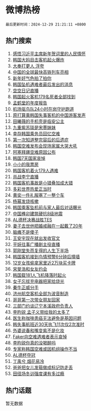 # 微博热榜

`最后更新时间：2024-12-29 21:21:11 +0800`

## 热门搜索

1. [感悟习近平主席新年贺词里的人民情怀](https://m.weibo.cn/search?containerid=100103type%3D1%26t%3D10%26q%3D%23%E6%84%9F%E6%82%9F%E4%B9%A0%E8%BF%91%E5%B9%B3%E4%B8%BB%E5%B8%AD%E6%96%B0%E5%B9%B4%E8%B4%BA%E8%AF%8D%E9%87%8C%E7%9A%84%E4%BA%BA%E6%B0%91%E6%83%85%E6%80%80%23&stream_entry_id=51&isnewpage=1&extparam=seat%3D1%26pos%3D0%26cate%3D10103%26c_type%3D51%26filter_type%3Drealtimehot%26stream_entry_id%3D51%26q%3D%2523%25E6%2584%259F%25E6%2582%259F%25E4%25B9%25A0%25E8%25BF%2591%25E5%25B9%25B3%25E4%25B8%25BB%25E5%25B8%25AD%25E6%2596%25B0%25E5%25B9%25B4%25E8%25B4%25BA%25E8%25AF%258D%25E9%2587%258C%25E7%259A%2584%25E4%25BA%25BA%25E6%25B0%2591%25E6%2583%2585%25E6%2580%2580%2523%26dgr%3D0%26display_time%3D1735478470%26pre_seqid%3D173547847017302146805127)
1. [韩国大妈目击客机起火爆炸](https://m.weibo.cn/search?containerid=100103type%3D1%26t%3D10%26q%3D%23%E9%9F%A9%E5%9B%BD%E5%A4%A7%E5%A6%88%E7%9B%AE%E5%87%BB%E5%AE%A2%E6%9C%BA%E8%B5%B7%E7%81%AB%E7%88%86%E7%82%B8%23&stream_entry_id=31&isnewpage=1&extparam=seat%3D1%26cate%3D5001%26lcate%3D5001%26stream_entry_id%3D31%26q%3D%2523%25E9%259F%25A9%25E5%259B%25BD%25E5%25A4%25A7%25E5%25A6%2588%25E7%259B%25AE%25E5%2587%25BB%25E5%25AE%25A2%25E6%259C%25BA%25E8%25B5%25B7%25E7%2581%25AB%25E7%2588%2586%25E7%2582%25B8%2523%26pos%3D0%26band_rank%3D1%26realpos%3D1%26filter_type%3Drealtimehot%26flag%3D1%26c_type%3D31%26dgr%3D0%26display_time%3D1735478470%26pre_seqid%3D173547847017302146805127)
1. [大奉打更人 浮夸](https://m.weibo.cn/search?containerid=100103type%3D1%26t%3D10%26q%3D%E5%A4%A7%E5%A5%89%E6%89%93%E6%9B%B4%E4%BA%BA+%E6%B5%AE%E5%A4%B8&stream_entry_id=31&isnewpage=1&extparam=seat%3D1%26cate%3D5001%26lcate%3D5001%26stream_entry_id%3D31%26q%3D%25E5%25A4%25A7%25E5%25A5%2589%25E6%2589%2593%25E6%259B%25B4%25E4%25BA%25BA%2520%25E6%25B5%25AE%25E5%25A4%25B8%26pos%3D1%26band_rank%3D2%26realpos%3D2%26filter_type%3Drealtimehot%26flag%3D2%26c_type%3D31%26dgr%3D0%26display_time%3D1735478470%26pre_seqid%3D173547847017302146805127)
1. [中国的全球最快高铁列车亮相](https://m.weibo.cn/search?containerid=100103type%3D1%26t%3D10%26q%3D%23%E4%B8%AD%E5%9B%BD%E7%9A%84%E5%85%A8%E7%90%83%E6%9C%80%E5%BF%AB%E9%AB%98%E9%93%81%E5%88%97%E8%BD%A6%E4%BA%AE%E7%9B%B8%23&stream_entry_id=31&isnewpage=1&extparam=seat%3D1%26cate%3D5001%26lcate%3D5001%26stream_entry_id%3D31%26q%3D%2523%25E4%25B8%25AD%25E5%259B%25BD%25E7%259A%2584%25E5%2585%25A8%25E7%2590%2583%25E6%259C%2580%25E5%25BF%25AB%25E9%25AB%2598%25E9%2593%2581%25E5%2588%2597%25E8%25BD%25A6%25E4%25BA%25AE%25E7%259B%25B8%2523%26pos%3D2%26band_rank%3D3%26realpos%3D3%26filter_type%3Drealtimehot%26flag%3D0%26c_type%3D31%26dgr%3D0%26display_time%3D1735478470%26pre_seqid%3D173547847017302146805127)
1. [新年好气色拍了拍你](https://m.weibo.cn/search?containerid=100103type%3D1%26t%3D10%26q%3D%23%E6%96%B0%E5%B9%B4%E5%A5%BD%E6%B0%94%E8%89%B2%E6%8B%8D%E4%BA%86%E6%8B%8D%E4%BD%A0%23&stream_entry_id=31&isnewpage=1&extparam=seat%3D1%26cate%3D5001%26lcate%3D5001%26stream_entry_id%3D31%26q%3D%2523%25E6%2596%25B0%25E5%25B9%25B4%25E5%25A5%25BD%25E6%25B0%2594%25E8%2589%25B2%25E6%258B%258D%25E4%25BA%2586%25E6%258B%258D%25E4%25BD%25A0%2523%26pos%3D3%26adid%3D270999%26band_rank%3D4%26is_ad_pos%3D1%26filter_type%3Drealtimehot%26topic_ad%3D1%26c_type%3D31%26dgr%3D0%26display_time%3D1735478470%26pre_seqid%3D173547847017302146805127)
1. [韩国坠机遇难者最后发出的消息](https://m.weibo.cn/search?containerid=100103type%3D1%26t%3D10%26q%3D%E9%9F%A9%E5%9B%BD%E5%9D%A0%E6%9C%BA%E9%81%87%E9%9A%BE%E8%80%85%E6%9C%80%E5%90%8E%E5%8F%91%E5%87%BA%E7%9A%84%E6%B6%88%E6%81%AF&stream_entry_id=31&isnewpage=1&extparam=seat%3D1%26cate%3D5001%26lcate%3D5001%26stream_entry_id%3D31%26q%3D%25E9%259F%25A9%25E5%259B%25BD%25E5%259D%25A0%25E6%259C%25BA%25E9%2581%2587%25E9%259A%25BE%25E8%2580%2585%25E6%259C%2580%25E5%2590%258E%25E5%258F%2591%25E5%2587%25BA%25E7%259A%2584%25E6%25B6%2588%25E6%2581%25AF%26pos%3D4%26band_rank%3D4%26realpos%3D4%26filter_type%3Drealtimehot%26flag%3D0%26c_type%3D31%26dgr%3D0%26display_time%3D1735478470%26pre_seqid%3D173547847017302146805127)
1. [空空日记直播](https://m.weibo.cn/search?containerid=100103type%3D1%26t%3D10%26q%3D%23%E7%A9%BA%E7%A9%BA%E6%97%A5%E8%AE%B0%E7%9B%B4%E6%92%AD%23&stream_entry_id=31&isnewpage=1&extparam=seat%3D1%26cate%3D5001%26lcate%3D5001%26stream_entry_id%3D31%26q%3D%2523%25E7%25A9%25BA%25E7%25A9%25BA%25E6%2597%25A5%25E8%25AE%25B0%25E7%259B%25B4%25E6%2592%25AD%2523%26pos%3D5%26band_rank%3D5%26realpos%3D5%26filter_type%3Drealtimehot%26flag%3D1%26c_type%3D31%26dgr%3D0%26display_time%3D1735478470%26pre_seqid%3D173547847017302146805127)
1. [韩国起火客机179名死者全部找到](https://m.weibo.cn/search?containerid=100103type%3D1%26t%3D10%26q%3D%23%E9%9F%A9%E5%9B%BD%E8%B5%B7%E7%81%AB%E5%AE%A2%E6%9C%BA179%E5%90%8D%E6%AD%BB%E8%80%85%E5%85%A8%E9%83%A8%E6%89%BE%E5%88%B0%23&stream_entry_id=31&isnewpage=1&extparam=seat%3D1%26cate%3D5001%26lcate%3D5001%26stream_entry_id%3D31%26q%3D%2523%25E9%259F%25A9%25E5%259B%25BD%25E8%25B5%25B7%25E7%2581%25AB%25E5%25AE%25A2%25E6%259C%25BA179%25E5%2590%258D%25E6%25AD%25BB%25E8%2580%2585%25E5%2585%25A8%25E9%2583%25A8%25E6%2589%25BE%25E5%2588%25B0%2523%26pos%3D6%26band_rank%3D6%26realpos%3D6%26filter_type%3Drealtimehot%26flag%3D1%26c_type%3D31%26dgr%3D0%26display_time%3D1735478470%26pre_seqid%3D173547847017302146805127)
1. [孟鹤堂的年度报告](https://m.weibo.cn/search?containerid=100103type%3D1%26t%3D10%26q%3D%23%E5%AD%9F%E9%B9%A4%E5%A0%82%E7%9A%84%E5%B9%B4%E5%BA%A6%E6%8A%A5%E5%91%8A%23&stream_entry_id=31&isnewpage=1&extparam=seat%3D1%26cate%3D5001%26lcate%3D5001%26stream_entry_id%3D31%26q%3D%2523%25E5%25AD%259F%25E9%25B9%25A4%25E5%25A0%2582%25E7%259A%2584%25E5%25B9%25B4%25E5%25BA%25A6%25E6%258A%25A5%25E5%2591%258A%2523%26dgr%3D0%26band_rank%3D7%26pos%3D7%26filter_type%3Drealtimehot%26is_ad_pos%3D1%26c_type%3D31%26adid%3D270908%26display_time%3D1735478470%26pre_seqid%3D173547847017302146805127)
1. [机场驱鸟队24小时在岗守护跑道](https://m.weibo.cn/search?containerid=100103type%3D1%26t%3D10%26q%3D%23%E6%9C%BA%E5%9C%BA%E9%A9%B1%E9%B8%9F%E9%98%9F24%E5%B0%8F%E6%97%B6%E5%9C%A8%E5%B2%97%E5%AE%88%E6%8A%A4%E8%B7%91%E9%81%93%23&stream_entry_id=31&isnewpage=1&extparam=seat%3D1%26cate%3D5001%26lcate%3D5001%26stream_entry_id%3D31%26q%3D%2523%25E6%259C%25BA%25E5%259C%25BA%25E9%25A9%25B1%25E9%25B8%259F%25E9%2598%259F24%25E5%25B0%258F%25E6%2597%25B6%25E5%259C%25A8%25E5%25B2%2597%25E5%25AE%2588%25E6%258A%25A4%25E8%25B7%2591%25E9%2581%2593%2523%26pos%3D8%26band_rank%3D7%26realpos%3D7%26filter_type%3Drealtimehot%26flag%3D1%26c_type%3D31%26dgr%3D0%26display_time%3D1735478470%26pre_seqid%3D173547847017302146805127)
1. [原打算乘韩国失事客机的中国游客发声](https://m.weibo.cn/search?containerid=100103type%3D1%26t%3D10%26q%3D%23%E5%8E%9F%E6%89%93%E7%AE%97%E4%B9%98%E9%9F%A9%E5%9B%BD%E5%A4%B1%E4%BA%8B%E5%AE%A2%E6%9C%BA%E7%9A%84%E4%B8%AD%E5%9B%BD%E6%B8%B8%E5%AE%A2%E5%8F%91%E5%A3%B0%23&stream_entry_id=31&isnewpage=1&extparam=seat%3D1%26cate%3D5001%26lcate%3D5001%26stream_entry_id%3D31%26q%3D%2523%25E5%258E%259F%25E6%2589%2593%25E7%25AE%2597%25E4%25B9%2598%25E9%259F%25A9%25E5%259B%25BD%25E5%25A4%25B1%25E4%25BA%258B%25E5%25AE%25A2%25E6%259C%25BA%25E7%259A%2584%25E4%25B8%25AD%25E5%259B%25BD%25E6%25B8%25B8%25E5%25AE%25A2%25E5%258F%2591%25E5%25A3%25B0%2523%26pos%3D9%26band_rank%3D8%26realpos%3D8%26filter_type%3Drealtimehot%26flag%3D2%26c_type%3D31%26dgr%3D0%26display_time%3D1735478470%26pre_seqid%3D173547847017302146805127)
1. [田曦薇的手机壳是临安公主](https://m.weibo.cn/search?containerid=100103type%3D1%26t%3D10%26q%3D%23%E7%94%B0%E6%9B%A6%E8%96%87%E7%9A%84%E6%89%8B%E6%9C%BA%E5%A3%B3%E6%98%AF%E4%B8%B4%E5%AE%89%E5%85%AC%E4%B8%BB%23&stream_entry_id=31&isnewpage=1&extparam=seat%3D1%26cate%3D5001%26lcate%3D5001%26stream_entry_id%3D31%26q%3D%2523%25E7%2594%25B0%25E6%259B%25A6%25E8%2596%2587%25E7%259A%2584%25E6%2589%258B%25E6%259C%25BA%25E5%25A3%25B3%25E6%2598%25AF%25E4%25B8%25B4%25E5%25AE%2589%25E5%2585%25AC%25E4%25B8%25BB%2523%26pos%3D10%26band_rank%3D9%26realpos%3D9%26filter_type%3Drealtimehot%26flag%3D1%26c_type%3D31%26dgr%3D0%26display_time%3D1735478470%26pre_seqid%3D173547847017302146805127)
1. [九重紫苏琰是宋墨妹妹](https://m.weibo.cn/search?containerid=100103type%3D1%26t%3D10%26q%3D%E4%B9%9D%E9%87%8D%E7%B4%AB%E8%8B%8F%E7%90%B0%E6%98%AF%E5%AE%8B%E5%A2%A8%E5%A6%B9%E5%A6%B9&stream_entry_id=31&isnewpage=1&extparam=seat%3D1%26cate%3D5001%26lcate%3D5001%26stream_entry_id%3D31%26q%3D%25E4%25B9%259D%25E9%2587%258D%25E7%25B4%25AB%25E8%258B%258F%25E7%2590%25B0%25E6%2598%25AF%25E5%25AE%258B%25E5%25A2%25A8%25E5%25A6%25B9%25E5%25A6%25B9%26pos%3D11%26band_rank%3D10%26realpos%3D10%26filter_type%3Drealtimehot%26flag%3D1%26c_type%3D31%26dgr%3D0%26display_time%3D1735478470%26pre_seqid%3D173547847017302146805127)
1. [幸存韩国乘务员回忆空难](https://m.weibo.cn/search?containerid=100103type%3D1%26t%3D10%26q%3D%23%E5%B9%B8%E5%AD%98%E9%9F%A9%E5%9B%BD%E4%B9%98%E5%8A%A1%E5%91%98%E5%9B%9E%E5%BF%86%E7%A9%BA%E9%9A%BE%23&stream_entry_id=31&isnewpage=1&extparam=seat%3D1%26cate%3D5001%26lcate%3D5001%26stream_entry_id%3D31%26q%3D%2523%25E5%25B9%25B8%25E5%25AD%2598%25E9%259F%25A9%25E5%259B%25BD%25E4%25B9%2598%25E5%258A%25A1%25E5%2591%2598%25E5%259B%259E%25E5%25BF%2586%25E7%25A9%25BA%25E9%259A%25BE%2523%26pos%3D12%26band_rank%3D11%26realpos%3D11%26filter_type%3Drealtimehot%26flag%3D2%26c_type%3D31%26dgr%3D0%26display_time%3D1735478470%26pre_seqid%3D173547847017302146805127)
1. [第一次知道整完容后的后遗症](https://m.weibo.cn/search?containerid=100103type%3D1%26t%3D10%26q%3D%E7%AC%AC%E4%B8%80%E6%AC%A1%E7%9F%A5%E9%81%93%E6%95%B4%E5%AE%8C%E5%AE%B9%E5%90%8E%E7%9A%84%E5%90%8E%E9%81%97%E7%97%87&stream_entry_id=31&isnewpage=1&extparam=seat%3D1%26cate%3D5001%26lcate%3D5001%26stream_entry_id%3D31%26q%3D%25E7%25AC%25AC%25E4%25B8%2580%25E6%25AC%25A1%25E7%259F%25A5%25E9%2581%2593%25E6%2595%25B4%25E5%25AE%258C%25E5%25AE%25B9%25E5%2590%258E%25E7%259A%2584%25E5%2590%258E%25E9%2581%2597%25E7%2597%2587%26pos%3D13%26band_rank%3D12%26realpos%3D12%26filter_type%3Drealtimehot%26flag%3D0%26c_type%3D31%26dgr%3D0%26display_time%3D1735478470%26pre_seqid%3D173547847017302146805127)
1. [韩国空难发布会现场家属大哭大吼](https://m.weibo.cn/search?containerid=100103type%3D1%26t%3D10%26q%3D%23%E9%9F%A9%E5%9B%BD%E7%A9%BA%E9%9A%BE%E5%8F%91%E5%B8%83%E4%BC%9A%E7%8E%B0%E5%9C%BA%E5%AE%B6%E5%B1%9E%E5%A4%A7%E5%93%AD%E5%A4%A7%E5%90%BC%23&stream_entry_id=31&isnewpage=1&extparam=seat%3D1%26cate%3D5001%26lcate%3D5001%26stream_entry_id%3D31%26q%3D%2523%25E9%259F%25A9%25E5%259B%25BD%25E7%25A9%25BA%25E9%259A%25BE%25E5%258F%2591%25E5%25B8%2583%25E4%25BC%259A%25E7%258E%25B0%25E5%259C%25BA%25E5%25AE%25B6%25E5%25B1%259E%25E5%25A4%25A7%25E5%2593%25AD%25E5%25A4%25A7%25E5%2590%25BC%2523%26pos%3D14%26band_rank%3D13%26realpos%3D13%26filter_type%3Drealtimehot%26flag%3D0%26c_type%3D31%26dgr%3D0%26display_time%3D1735478470%26pre_seqid%3D173547847017302146805127)
1. [阿塞拜疆空难原因公布](https://m.weibo.cn/search?containerid=100103type%3D1%26t%3D10%26q%3D%23%E9%98%BF%E5%A1%9E%E6%8B%9C%E7%96%86%E7%A9%BA%E9%9A%BE%E5%8E%9F%E5%9B%A0%E5%85%AC%E5%B8%83%23&stream_entry_id=31&isnewpage=1&extparam=seat%3D1%26cate%3D5001%26lcate%3D5001%26stream_entry_id%3D31%26q%3D%2523%25E9%2598%25BF%25E5%25A1%259E%25E6%258B%259C%25E7%2596%2586%25E7%25A9%25BA%25E9%259A%25BE%25E5%258E%259F%25E5%259B%25A0%25E5%2585%25AC%25E5%25B8%2583%2523%26pos%3D15%26band_rank%3D14%26realpos%3D14%26filter_type%3Drealtimehot%26flag%3D0%26c_type%3D31%26dgr%3D0%26display_time%3D1735478470%26pre_seqid%3D173547847017302146805127)
1. [韩国7天国家哀悼](https://m.weibo.cn/search?containerid=100103type%3D1%26t%3D10%26q%3D%23%E9%9F%A9%E5%9B%BD7%E5%A4%A9%E5%9B%BD%E5%AE%B6%E5%93%80%E6%82%BC%23&stream_entry_id=31&isnewpage=1&extparam=seat%3D1%26cate%3D5001%26lcate%3D5001%26stream_entry_id%3D31%26q%3D%2523%25E9%259F%25A9%25E5%259B%25BD7%25E5%25A4%25A9%25E5%259B%25BD%25E5%25AE%25B6%25E5%2593%2580%25E6%2582%25BC%2523%26pos%3D16%26band_rank%3D15%26realpos%3D15%26filter_type%3Drealtimehot%26flag%3D1%26c_type%3D31%26dgr%3D0%26display_time%3D1735478470%26pre_seqid%3D173547847017302146805127)
1. [小小的我票房](https://m.weibo.cn/search?containerid=100103type%3D1%26t%3D10%26q%3D%E5%B0%8F%E5%B0%8F%E7%9A%84%E6%88%91%E7%A5%A8%E6%88%BF&stream_entry_id=31&isnewpage=1&extparam=seat%3D1%26cate%3D5001%26lcate%3D5001%26stream_entry_id%3D31%26q%3D%25E5%25B0%258F%25E5%25B0%258F%25E7%259A%2584%25E6%2588%2591%25E7%25A5%25A8%25E6%2588%25BF%26pos%3D17%26band_rank%3D16%26realpos%3D16%26filter_type%3Drealtimehot%26flag%3D0%26c_type%3D31%26dgr%3D0%26display_time%3D1735478470%26pre_seqid%3D173547847017302146805127)
1. [韩国客机着火179人遇难](https://m.weibo.cn/search?containerid=100103type%3D1%26t%3D10%26q%3D%23%E9%9F%A9%E5%9B%BD%E5%AE%A2%E6%9C%BA%E7%9D%80%E7%81%AB179%E4%BA%BA%E9%81%87%E9%9A%BE%23&stream_entry_id=31&isnewpage=1&extparam=seat%3D1%26cate%3D5001%26lcate%3D5001%26stream_entry_id%3D31%26q%3D%2523%25E9%259F%25A9%25E5%259B%25BD%25E5%25AE%25A2%25E6%259C%25BA%25E7%259D%2580%25E7%2581%25AB179%25E4%25BA%25BA%25E9%2581%2587%25E9%259A%25BE%2523%26pos%3D18%26band_rank%3D17%26realpos%3D17%26filter_type%3Drealtimehot%26flag%3D2%26c_type%3D31%26dgr%3D0%26display_time%3D1735478470%26pre_seqid%3D173547847017302146805127)
1. [肖战李宁直播](https://m.weibo.cn/search?containerid=100103type%3D1%26t%3D10%26q%3D%E8%82%96%E6%88%98%E6%9D%8E%E5%AE%81%E7%9B%B4%E6%92%AD&stream_entry_id=31&isnewpage=1&extparam=seat%3D1%26cate%3D5001%26lcate%3D5001%26stream_entry_id%3D31%26q%3D%25E8%2582%2596%25E6%2588%2598%25E6%259D%258E%25E5%25AE%2581%25E7%259B%25B4%25E6%2592%25AD%26pos%3D19%26band_rank%3D18%26realpos%3D18%26filter_type%3Drealtimehot%26flag%3D0%26c_type%3D31%26dgr%3D0%26display_time%3D1735478470%26pre_seqid%3D173547847017302146805127)
1. [韩国客机事故是小错叠加成大错](https://m.weibo.cn/search?containerid=100103type%3D1%26t%3D10%26q%3D%23%E9%9F%A9%E5%9B%BD%E5%AE%A2%E6%9C%BA%E4%BA%8B%E6%95%85%E6%98%AF%E5%B0%8F%E9%94%99%E5%8F%A0%E5%8A%A0%E6%88%90%E5%A4%A7%E9%94%99%23&stream_entry_id=31&isnewpage=1&extparam=seat%3D1%26cate%3D5001%26lcate%3D5001%26stream_entry_id%3D31%26q%3D%2523%25E9%259F%25A9%25E5%259B%25BD%25E5%25AE%25A2%25E6%259C%25BA%25E4%25BA%258B%25E6%2595%2585%25E6%2598%25AF%25E5%25B0%258F%25E9%2594%2599%25E5%258F%25A0%25E5%258A%25A0%25E6%2588%2590%25E5%25A4%25A7%25E9%2594%2599%2523%26pos%3D20%26band_rank%3D19%26realpos%3D19%26filter_type%3Drealtimehot%26flag%3D1%26c_type%3D31%26dgr%3D0%26display_time%3D1735478470%26pre_seqid%3D173547847017302146805127)
1. [多彩世界热爱正当时](https://m.weibo.cn/search?containerid=100103type%3D1%26t%3D10%26q%3D%23%E5%A4%9A%E5%BD%A9%E4%B8%96%E7%95%8C%E7%83%AD%E7%88%B1%E6%AD%A3%E5%BD%93%E6%97%B6%23&stream_entry_id=31&isnewpage=1&extparam=seat%3D1%26cate%3D5001%26lcate%3D5001%26stream_entry_id%3D31%26q%3D%2523%25E5%25A4%259A%25E5%25BD%25A9%25E4%25B8%2596%25E7%2595%258C%25E7%2583%25AD%25E7%2588%25B1%25E6%25AD%25A3%25E5%25BD%2593%25E6%2597%25B6%2523%26pos%3D21%26adid%3D270885%26flag%3D0%26realpos%3D20%26filter_type%3Drealtimehot%26band_rank%3D20%26c_type%3D31%26dgr%3D0%26display_time%3D1735478470%26pre_seqid%3D173547847017302146805127)
1. [黄奕一件礼服塞了一整个车](https://m.weibo.cn/search?containerid=100103type%3D1%26t%3D10%26q%3D%E9%BB%84%E5%A5%95%E4%B8%80%E4%BB%B6%E7%A4%BC%E6%9C%8D%E5%A1%9E%E4%BA%86%E4%B8%80%E6%95%B4%E4%B8%AA%E8%BD%A6&stream_entry_id=31&isnewpage=1&extparam=seat%3D1%26cate%3D5001%26lcate%3D5001%26stream_entry_id%3D31%26q%3D%25E9%25BB%2584%25E5%25A5%2595%25E4%25B8%2580%25E4%25BB%25B6%25E7%25A4%25BC%25E6%259C%258D%25E5%25A1%259E%25E4%25BA%2586%25E4%25B8%2580%25E6%2595%25B4%25E4%25B8%25AA%25E8%25BD%25A6%26pos%3D22%26band_rank%3D21%26realpos%3D21%26filter_type%3Drealtimehot%26flag%3D2%26c_type%3D31%26dgr%3D0%26display_time%3D1735478470%26pre_seqid%3D173547847017302146805127)
1. [杨幂发烧咳嗽](https://m.weibo.cn/search?containerid=100103type%3D1%26t%3D10%26q%3D%23%E6%9D%A8%E5%B9%82%E5%8F%91%E7%83%A7%E5%92%B3%E5%97%BD%23&stream_entry_id=31&isnewpage=1&extparam=seat%3D1%26cate%3D5001%26lcate%3D5001%26stream_entry_id%3D31%26q%3D%2523%25E6%259D%25A8%25E5%25B9%2582%25E5%258F%2591%25E7%2583%25A7%25E5%2592%25B3%25E5%2597%25BD%2523%26pos%3D23%26band_rank%3D22%26realpos%3D22%26filter_type%3Drealtimehot%26flag%3D0%26c_type%3D31%26dgr%3D0%26display_time%3D1735478470%26pre_seqid%3D173547847017302146805127)
1. [韩国乘客坠机前与家人最后对话曝光](https://m.weibo.cn/search?containerid=100103type%3D1%26t%3D10%26q%3D%23%E9%9F%A9%E5%9B%BD%E4%B9%98%E5%AE%A2%E5%9D%A0%E6%9C%BA%E5%89%8D%E4%B8%8E%E5%AE%B6%E4%BA%BA%E6%9C%80%E5%90%8E%E5%AF%B9%E8%AF%9D%E6%9B%9D%E5%85%89%23&stream_entry_id=31&isnewpage=1&extparam=seat%3D1%26cate%3D5001%26lcate%3D5001%26stream_entry_id%3D31%26q%3D%2523%25E9%259F%25A9%25E5%259B%25BD%25E4%25B9%2598%25E5%25AE%25A2%25E5%259D%25A0%25E6%259C%25BA%25E5%2589%258D%25E4%25B8%258E%25E5%25AE%25B6%25E4%25BA%25BA%25E6%259C%2580%25E5%2590%258E%25E5%25AF%25B9%25E8%25AF%259D%25E6%259B%259D%25E5%2585%2589%2523%26pos%3D24%26band_rank%3D23%26realpos%3D23%26filter_type%3Drealtimehot%26flag%3D0%26c_type%3D31%26dgr%3D0%26display_time%3D1735478470%26pre_seqid%3D173547847017302146805127)
1. [中国榫卯建筑硬抗8级地震](https://m.weibo.cn/search?containerid=100103type%3D1%26t%3D10%26q%3D%23%E4%B8%AD%E5%9B%BD%E6%A6%AB%E5%8D%AF%E5%BB%BA%E7%AD%91%E7%A1%AC%E6%8A%978%E7%BA%A7%E5%9C%B0%E9%9C%87%23&stream_entry_id=31&isnewpage=1&extparam=seat%3D1%26cate%3D5001%26lcate%3D5001%26stream_entry_id%3D31%26q%3D%2523%25E4%25B8%25AD%25E5%259B%25BD%25E6%25A6%25AB%25E5%258D%25AF%25E5%25BB%25BA%25E7%25AD%2591%25E7%25A1%25AC%25E6%258A%25978%25E7%25BA%25A7%25E5%259C%25B0%25E9%259C%2587%2523%26pos%3D25%26band_rank%3D24%26realpos%3D24%26filter_type%3Drealtimehot%26flag%3D1%26c_type%3D31%26dgr%3D0%26display_time%3D1735478470%26pre_seqid%3D173547847017302146805127)
1. [AL德杯决赛战胜TES](https://m.weibo.cn/search?containerid=100103type%3D1%26t%3D10%26q%3D%23AL%E5%BE%B7%E6%9D%AF%E5%86%B3%E8%B5%9B%E6%88%98%E8%83%9CTES%23&stream_entry_id=31&isnewpage=1&extparam=seat%3D1%26cate%3D5001%26lcate%3D5001%26stream_entry_id%3D31%26q%3D%2523AL%25E5%25BE%25B7%25E6%259D%25AF%25E5%2586%25B3%25E8%25B5%259B%25E6%2588%2598%25E8%2583%259CTES%2523%26pos%3D26%26band_rank%3D25%26realpos%3D25%26filter_type%3Drealtimehot%26flag%3D1%26c_type%3D31%26dgr%3D0%26display_time%3D1735478470%26pre_seqid%3D173547847017302146805127)
1. [妻子去世他把婚戒融在一起戴了20年](https://m.weibo.cn/search?containerid=100103type%3D1%26t%3D10%26q%3D%23%E5%A6%BB%E5%AD%90%E5%8E%BB%E4%B8%96%E4%BB%96%E6%8A%8A%E5%A9%9A%E6%88%92%E8%9E%8D%E5%9C%A8%E4%B8%80%E8%B5%B7%E6%88%B4%E4%BA%8620%E5%B9%B4%23&stream_entry_id=31&isnewpage=1&extparam=seat%3D1%26cate%3D5001%26lcate%3D5001%26stream_entry_id%3D31%26q%3D%2523%25E5%25A6%25BB%25E5%25AD%2590%25E5%258E%25BB%25E4%25B8%2596%25E4%25BB%2596%25E6%258A%258A%25E5%25A9%259A%25E6%2588%2592%25E8%259E%258D%25E5%259C%25A8%25E4%25B8%2580%25E8%25B5%25B7%25E6%2588%25B4%25E4%25BA%258620%25E5%25B9%25B4%2523%26pos%3D27%26band_rank%3D26%26realpos%3D26%26filter_type%3Drealtimehot%26flag%3D0%26c_type%3D31%26dgr%3D0%26display_time%3D1735478470%26pre_seqid%3D173547847017302146805127)
1. [脑瘫不是傻子](https://m.weibo.cn/search?containerid=100103type%3D1%26t%3D10%26q%3D%E8%84%91%E7%98%AB%E4%B8%8D%E6%98%AF%E5%82%BB%E5%AD%90&stream_entry_id=31&isnewpage=1&extparam=seat%3D1%26cate%3D5001%26lcate%3D5001%26stream_entry_id%3D31%26q%3D%25E8%2584%2591%25E7%2598%25AB%25E4%25B8%258D%25E6%2598%25AF%25E5%2582%25BB%25E5%25AD%2590%26pos%3D28%26band_rank%3D27%26realpos%3D27%26filter_type%3Drealtimehot%26flag%3D0%26c_type%3D31%26dgr%3D0%26display_time%3D1735478470%26pre_seqid%3D173547847017302146805127)
1. [王安宇现在就出发收官文](https://m.weibo.cn/search?containerid=100103type%3D1%26t%3D10%26q%3D%23%E7%8E%8B%E5%AE%89%E5%AE%87%E7%8E%B0%E5%9C%A8%E5%B0%B1%E5%87%BA%E5%8F%91%E6%94%B6%E5%AE%98%E6%96%87%23&stream_entry_id=31&isnewpage=1&extparam=seat%3D1%26cate%3D5001%26lcate%3D5001%26stream_entry_id%3D31%26q%3D%2523%25E7%258E%258B%25E5%25AE%2589%25E5%25AE%2587%25E7%258E%25B0%25E5%259C%25A8%25E5%25B0%25B1%25E5%2587%25BA%25E5%258F%2591%25E6%2594%25B6%25E5%25AE%2598%25E6%2596%2587%2523%26pos%3D29%26band_rank%3D28%26realpos%3D28%26filter_type%3Drealtimehot%26flag%3D1%26c_type%3D31%26dgr%3D0%26display_time%3D1735478470%26pre_seqid%3D173547847017302146805127)
1. [平妖往事广播剧主役直播](https://m.weibo.cn/search?containerid=100103type%3D1%26t%3D10%26q%3D%E5%B9%B3%E5%A6%96%E5%BE%80%E4%BA%8B%E5%B9%BF%E6%92%AD%E5%89%A7%E4%B8%BB%E5%BD%B9%E7%9B%B4%E6%92%AD&stream_entry_id=31&isnewpage=1&extparam=seat%3D1%26cate%3D5001%26lcate%3D5001%26stream_entry_id%3D31%26q%3D%25E5%25B9%25B3%25E5%25A6%2596%25E5%25BE%2580%25E4%25BA%258B%25E5%25B9%25BF%25E6%2592%25AD%25E5%2589%25A7%25E4%25B8%25BB%25E5%25BD%25B9%25E7%259B%25B4%25E6%2592%25AD%26pos%3D30%26band_rank%3D29%26realpos%3D29%26filter_type%3Drealtimehot%26flag%3D1%26c_type%3D31%26dgr%3D0%26display_time%3D1735478470%26pre_seqid%3D173547847017302146805127)
1. [郭刚堂失而复得的人生下半场](https://m.weibo.cn/search?containerid=100103type%3D1%26t%3D10%26q%3D%23%E9%83%AD%E5%88%9A%E5%A0%82%E5%A4%B1%E8%80%8C%E5%A4%8D%E5%BE%97%E7%9A%84%E4%BA%BA%E7%94%9F%E4%B8%8B%E5%8D%8A%E5%9C%BA%23&stream_entry_id=31&isnewpage=1&extparam=seat%3D1%26cate%3D5001%26lcate%3D5001%26stream_entry_id%3D31%26q%3D%2523%25E9%2583%25AD%25E5%2588%259A%25E5%25A0%2582%25E5%25A4%25B1%25E8%2580%258C%25E5%25A4%258D%25E5%25BE%2597%25E7%259A%2584%25E4%25BA%25BA%25E7%2594%259F%25E4%25B8%258B%25E5%258D%258A%25E5%259C%25BA%2523%26pos%3D31%26band_rank%3D30%26realpos%3D30%26filter_type%3Drealtimehot%26flag%3D1%26c_type%3D31%26dgr%3D0%26display_time%3D1735478470%26pre_seqid%3D173547847017302146805127)
1. [韩国客机接到鸟情预警6分钟后撞墙](https://m.weibo.cn/search?containerid=100103type%3D1%26t%3D10%26q%3D%23%E9%9F%A9%E5%9B%BD%E5%AE%A2%E6%9C%BA%E6%8E%A5%E5%88%B0%E9%B8%9F%E6%83%85%E9%A2%84%E8%AD%A66%E5%88%86%E9%92%9F%E5%90%8E%E6%92%9E%E5%A2%99%23&stream_entry_id=31&isnewpage=1&extparam=seat%3D1%26cate%3D5001%26lcate%3D5001%26stream_entry_id%3D31%26q%3D%2523%25E9%259F%25A9%25E5%259B%25BD%25E5%25AE%25A2%25E6%259C%25BA%25E6%258E%25A5%25E5%2588%25B0%25E9%25B8%259F%25E6%2583%2585%25E9%25A2%2584%25E8%25AD%25A66%25E5%2588%2586%25E9%2592%259F%25E5%2590%258E%25E6%2592%259E%25E5%25A2%2599%2523%26pos%3D32%26band_rank%3D31%26realpos%3D31%26filter_type%3Drealtimehot%26flag%3D0%26c_type%3D31%26dgr%3D0%26display_time%3D1735478470%26pre_seqid%3D173547847017302146805127)
1. [12岁女孩偷拿家里近2万块买卡牌](https://m.weibo.cn/search?containerid=100103type%3D1%26t%3D10%26q%3D%2312%E5%B2%81%E5%A5%B3%E5%AD%A9%E5%81%B7%E6%8B%BF%E5%AE%B6%E9%87%8C%E8%BF%912%E4%B8%87%E5%9D%97%E4%B9%B0%E5%8D%A1%E7%89%8C%23&stream_entry_id=31&isnewpage=1&extparam=seat%3D1%26cate%3D5001%26lcate%3D5001%26stream_entry_id%3D31%26q%3D%252312%25E5%25B2%2581%25E5%25A5%25B3%25E5%25AD%25A9%25E5%2581%25B7%25E6%258B%25BF%25E5%25AE%25B6%25E9%2587%258C%25E8%25BF%25912%25E4%25B8%2587%25E5%259D%2597%25E4%25B9%25B0%25E5%258D%25A1%25E7%2589%258C%2523%26pos%3D33%26band_rank%3D32%26realpos%3D32%26filter_type%3Drealtimehot%26flag%3D1%26c_type%3D31%26dgr%3D0%26display_time%3D1735478470%26pre_seqid%3D173547847017302146805127)
1. [宋旻浩和女友约会](https://m.weibo.cn/search?containerid=100103type%3D1%26t%3D10%26q%3D%23%E5%AE%8B%E6%97%BB%E6%B5%A9%E5%92%8C%E5%A5%B3%E5%8F%8B%E7%BA%A6%E4%BC%9A%23&stream_entry_id=31&isnewpage=1&extparam=seat%3D1%26cate%3D5001%26lcate%3D5001%26stream_entry_id%3D31%26q%3D%2523%25E5%25AE%258B%25E6%2597%25BB%25E6%25B5%25A9%25E5%2592%258C%25E5%25A5%25B3%25E5%258F%258B%25E7%25BA%25A6%25E4%25BC%259A%2523%26pos%3D34%26band_rank%3D33%26realpos%3D33%26filter_type%3Drealtimehot%26flag%3D1%26c_type%3D31%26dgr%3D0%26display_time%3D1735478470%26pre_seqid%3D173547847017302146805127)
1. [韩国载181人飞机降落时起火](https://m.weibo.cn/search?containerid=100103type%3D1%26t%3D10%26q%3D%23%E9%9F%A9%E5%9B%BD%E8%BD%BD181%E4%BA%BA%E9%A3%9E%E6%9C%BA%E9%99%8D%E8%90%BD%E6%97%B6%E8%B5%B7%E7%81%AB%23&stream_entry_id=31&isnewpage=1&extparam=seat%3D1%26cate%3D5001%26lcate%3D5001%26stream_entry_id%3D31%26q%3D%2523%25E9%259F%25A9%25E5%259B%25BD%25E8%25BD%25BD181%25E4%25BA%25BA%25E9%25A3%259E%25E6%259C%25BA%25E9%2599%258D%25E8%2590%25BD%25E6%2597%25B6%25E8%25B5%25B7%25E7%2581%25AB%2523%26pos%3D35%26band_rank%3D34%26realpos%3D34%26filter_type%3Drealtimehot%26flag%3D0%26c_type%3D31%26dgr%3D0%26display_time%3D1735478470%26pre_seqid%3D173547847017302146805127)
1. [女子忘拔充电器把家给烧光](https://m.weibo.cn/search?containerid=100103type%3D1%26t%3D10%26q%3D%23%E5%A5%B3%E5%AD%90%E5%BF%98%E6%8B%94%E5%85%85%E7%94%B5%E5%99%A8%E6%8A%8A%E5%AE%B6%E7%BB%99%E7%83%A7%E5%85%89%23&stream_entry_id=31&isnewpage=1&extparam=seat%3D1%26cate%3D5001%26lcate%3D5001%26stream_entry_id%3D31%26q%3D%2523%25E5%25A5%25B3%25E5%25AD%2590%25E5%25BF%2598%25E6%258B%2594%25E5%2585%2585%25E7%2594%25B5%25E5%2599%25A8%25E6%258A%258A%25E5%25AE%25B6%25E7%25BB%2599%25E7%2583%25A7%25E5%2585%2589%2523%26pos%3D36%26band_rank%3D35%26realpos%3D35%26filter_type%3Drealtimehot%26flag%3D0%26c_type%3D31%26dgr%3D0%26display_time%3D1735478470%26pre_seqid%3D173547847017302146805127)
1. [秦牛正威分手](https://m.weibo.cn/search?containerid=100103type%3D1%26t%3D10%26q%3D%E7%A7%A6%E7%89%9B%E6%AD%A3%E5%A8%81%E5%88%86%E6%89%8B&stream_entry_id=31&isnewpage=1&extparam=seat%3D1%26cate%3D5001%26lcate%3D5001%26stream_entry_id%3D31%26q%3D%25E7%25A7%25A6%25E7%2589%259B%25E6%25AD%25A3%25E5%25A8%2581%25E5%2588%2586%25E6%2589%258B%26pos%3D37%26band_rank%3D36%26realpos%3D36%26filter_type%3Drealtimehot%26flag%3D0%26c_type%3D31%26dgr%3D0%26display_time%3D1735478470%26pre_seqid%3D173547847017302146805127)
1. [济州航空客机全部为波音制造](https://m.weibo.cn/search?containerid=100103type%3D1%26t%3D10%26q%3D%23%E6%B5%8E%E5%B7%9E%E8%88%AA%E7%A9%BA%E5%AE%A2%E6%9C%BA%E5%85%A8%E9%83%A8%E4%B8%BA%E6%B3%A2%E9%9F%B3%E5%88%B6%E9%80%A0%23&stream_entry_id=31&isnewpage=1&extparam=seat%3D1%26cate%3D5001%26lcate%3D5001%26stream_entry_id%3D31%26q%3D%2523%25E6%25B5%258E%25E5%25B7%259E%25E8%2588%25AA%25E7%25A9%25BA%25E5%25AE%25A2%25E6%259C%25BA%25E5%2585%25A8%25E9%2583%25A8%25E4%25B8%25BA%25E6%25B3%25A2%25E9%259F%25B3%25E5%2588%25B6%25E9%2580%25A0%2523%26pos%3D38%26band_rank%3D37%26realpos%3D37%26filter_type%3Drealtimehot%26flag%3D0%26c_type%3D31%26dgr%3D0%26display_time%3D1735478470%26pre_seqid%3D173547847017302146805127)
1. [哥哥第一次带女朋友回家](https://m.weibo.cn/search?containerid=100103type%3D1%26t%3D10%26q%3D%E5%93%A5%E5%93%A5%E7%AC%AC%E4%B8%80%E6%AC%A1%E5%B8%A6%E5%A5%B3%E6%9C%8B%E5%8F%8B%E5%9B%9E%E5%AE%B6&stream_entry_id=31&isnewpage=1&extparam=seat%3D1%26cate%3D5001%26lcate%3D5001%26stream_entry_id%3D31%26q%3D%25E5%2593%25A5%25E5%2593%25A5%25E7%25AC%25AC%25E4%25B8%2580%25E6%25AC%25A1%25E5%25B8%25A6%25E5%25A5%25B3%25E6%259C%258B%25E5%258F%258B%25E5%259B%259E%25E5%25AE%25B6%26pos%3D39%26band_rank%3D38%26realpos%3D38%26filter_type%3Drealtimehot%26flag%3D0%26c_type%3D31%26dgr%3D0%26display_time%3D1735478470%26pre_seqid%3D173547847017302146805127)
1. [三部门约谈辽宁本溪政府负责人](https://m.weibo.cn/search?containerid=100103type%3D1%26t%3D10%26q%3D%23%E4%B8%89%E9%83%A8%E9%97%A8%E7%BA%A6%E8%B0%88%E8%BE%BD%E5%AE%81%E6%9C%AC%E6%BA%AA%E6%94%BF%E5%BA%9C%E8%B4%9F%E8%B4%A3%E4%BA%BA%23&stream_entry_id=31&isnewpage=1&extparam=seat%3D1%26cate%3D5001%26lcate%3D5001%26stream_entry_id%3D31%26q%3D%2523%25E4%25B8%2589%25E9%2583%25A8%25E9%2597%25A8%25E7%25BA%25A6%25E8%25B0%2588%25E8%25BE%25BD%25E5%25AE%2581%25E6%259C%25AC%25E6%25BA%25AA%25E6%2594%25BF%25E5%25BA%259C%25E8%25B4%259F%25E8%25B4%25A3%25E4%25BA%25BA%2523%26pos%3D40%26band_rank%3D39%26realpos%3D39%26filter_type%3Drealtimehot%26flag%3D1%26c_type%3D31%26dgr%3D0%26display_time%3D1735478470%26pre_seqid%3D173547847017302146805127)
1. [李昀锐 孟子义带给我的太多了](https://m.weibo.cn/search?containerid=100103type%3D1%26t%3D10%26q%3D%E6%9D%8E%E6%98%80%E9%94%90+%E5%AD%9F%E5%AD%90%E4%B9%89%E5%B8%A6%E7%BB%99%E6%88%91%E7%9A%84%E5%A4%AA%E5%A4%9A%E4%BA%86&stream_entry_id=31&isnewpage=1&extparam=seat%3D1%26cate%3D5001%26lcate%3D5001%26stream_entry_id%3D31%26q%3D%25E6%259D%258E%25E6%2598%2580%25E9%2594%2590%2520%25E5%25AD%259F%25E5%25AD%2590%25E4%25B9%2589%25E5%25B8%25A6%25E7%25BB%2599%25E6%2588%2591%25E7%259A%2584%25E5%25A4%25AA%25E5%25A4%259A%25E4%25BA%2586%26pos%3D41%26band_rank%3D40%26realpos%3D40%26filter_type%3Drealtimehot%26flag%3D0%26c_type%3D31%26dgr%3D0%26display_time%3D1735478470%26pre_seqid%3D173547847017302146805127)
1. [医生称咖啡患癌无法避免是基因问题](https://m.weibo.cn/search?containerid=100103type%3D1%26t%3D10%26q%3D%23%E5%8C%BB%E7%94%9F%E7%A7%B0%E5%92%96%E5%95%A1%E6%82%A3%E7%99%8C%E6%97%A0%E6%B3%95%E9%81%BF%E5%85%8D%E6%98%AF%E5%9F%BA%E5%9B%A0%E9%97%AE%E9%A2%98%23&stream_entry_id=31&isnewpage=1&extparam=seat%3D1%26cate%3D5001%26lcate%3D5001%26stream_entry_id%3D31%26q%3D%2523%25E5%258C%25BB%25E7%2594%259F%25E7%25A7%25B0%25E5%2592%2596%25E5%2595%25A1%25E6%2582%25A3%25E7%2599%258C%25E6%2597%25A0%25E6%25B3%2595%25E9%2581%25BF%25E5%2585%258D%25E6%2598%25AF%25E5%259F%25BA%25E5%259B%25A0%25E9%2597%25AE%25E9%25A2%2598%2523%26pos%3D42%26band_rank%3D41%26realpos%3D41%26filter_type%3Drealtimehot%26flag%3D1%26c_type%3D31%26dgr%3D0%26display_time%3D1735478470%26pre_seqid%3D173547847017302146805127)
1. [韩失事航班近30天执飞11次仅2次准时](https://m.weibo.cn/search?containerid=100103type%3D1%26t%3D10%26q%3D%23%E9%9F%A9%E5%A4%B1%E4%BA%8B%E8%88%AA%E7%8F%AD%E8%BF%9130%E5%A4%A9%E6%89%A7%E9%A3%9E11%E6%AC%A1%E4%BB%852%E6%AC%A1%E5%87%86%E6%97%B6%23&stream_entry_id=31&isnewpage=1&extparam=seat%3D1%26cate%3D5001%26lcate%3D5001%26stream_entry_id%3D31%26q%3D%2523%25E9%259F%25A9%25E5%25A4%25B1%25E4%25BA%258B%25E8%2588%25AA%25E7%258F%25AD%25E8%25BF%259130%25E5%25A4%25A9%25E6%2589%25A7%25E9%25A3%259E11%25E6%25AC%25A1%25E4%25BB%25852%25E6%25AC%25A1%25E5%2587%2586%25E6%2597%25B6%2523%26pos%3D43%26band_rank%3D42%26realpos%3D42%26filter_type%3Drealtimehot%26flag%3D1%26c_type%3D31%26dgr%3D0%26display_time%3D1735478470%26pre_seqid%3D173547847017302146805127)
1. [外婆说春和嘴变紫不是化妆](https://m.weibo.cn/search?containerid=100103type%3D1%26t%3D10%26q%3D%E5%A4%96%E5%A9%86%E8%AF%B4%E6%98%A5%E5%92%8C%E5%98%B4%E5%8F%98%E7%B4%AB%E4%B8%8D%E6%98%AF%E5%8C%96%E5%A6%86&stream_entry_id=31&isnewpage=1&extparam=seat%3D1%26cate%3D5001%26lcate%3D5001%26stream_entry_id%3D31%26q%3D%25E5%25A4%2596%25E5%25A9%2586%25E8%25AF%25B4%25E6%2598%25A5%25E5%2592%258C%25E5%2598%25B4%25E5%258F%2598%25E7%25B4%25AB%25E4%25B8%258D%25E6%2598%25AF%25E5%258C%2596%25E5%25A6%2586%26pos%3D44%26band_rank%3D43%26realpos%3D43%26filter_type%3Drealtimehot%26flag%3D1%26c_type%3D31%26dgr%3D0%26display_time%3D1735478470%26pre_seqid%3D173547847017302146805127)
1. [Faker向空难遇难者表示哀悼](https://m.weibo.cn/search?containerid=100103type%3D1%26t%3D10%26q%3D%23Faker%E5%90%91%E7%A9%BA%E9%9A%BE%E9%81%87%E9%9A%BE%E8%80%85%E8%A1%A8%E7%A4%BA%E5%93%80%E6%82%BC%23&stream_entry_id=31&isnewpage=1&extparam=seat%3D1%26cate%3D5001%26lcate%3D5001%26stream_entry_id%3D31%26q%3D%2523Faker%25E5%2590%2591%25E7%25A9%25BA%25E9%259A%25BE%25E9%2581%2587%25E9%259A%25BE%25E8%2580%2585%25E8%25A1%25A8%25E7%25A4%25BA%25E5%2593%2580%25E6%2582%25BC%2523%26pos%3D45%26band_rank%3D44%26realpos%3D44%26filter_type%3Drealtimehot%26flag%3D1%26c_type%3D31%26dgr%3D0%26display_time%3D1735478470%26pre_seqid%3D173547847017302146805127)
1. [李昀锐你真的没喝醉吗](https://m.weibo.cn/search?containerid=100103type%3D1%26t%3D10%26q%3D%23%E6%9D%8E%E6%98%80%E9%94%90%E4%BD%A0%E7%9C%9F%E7%9A%84%E6%B2%A1%E5%96%9D%E9%86%89%E5%90%97%23&stream_entry_id=31&isnewpage=1&extparam=seat%3D1%26cate%3D5001%26lcate%3D5001%26stream_entry_id%3D31%26q%3D%2523%25E6%259D%258E%25E6%2598%2580%25E9%2594%2590%25E4%25BD%25A0%25E7%259C%259F%25E7%259A%2584%25E6%25B2%25A1%25E5%2596%259D%25E9%2586%2589%25E5%2590%2597%2523%26pos%3D46%26band_rank%3D45%26realpos%3D45%26filter_type%3Drealtimehot%26flag%3D1%26c_type%3D31%26dgr%3D0%26display_time%3D1735478470%26pre_seqid%3D173547847017302146805127)
1. [专家称韩国空难或因机组操作不当](https://m.weibo.cn/search?containerid=100103type%3D1%26t%3D10%26q%3D%23%E4%B8%93%E5%AE%B6%E7%A7%B0%E9%9F%A9%E5%9B%BD%E7%A9%BA%E9%9A%BE%E6%88%96%E5%9B%A0%E6%9C%BA%E7%BB%84%E6%93%8D%E4%BD%9C%E4%B8%8D%E5%BD%93%23&stream_entry_id=31&isnewpage=1&extparam=seat%3D1%26cate%3D5001%26lcate%3D5001%26stream_entry_id%3D31%26q%3D%2523%25E4%25B8%2593%25E5%25AE%25B6%25E7%25A7%25B0%25E9%259F%25A9%25E5%259B%25BD%25E7%25A9%25BA%25E9%259A%25BE%25E6%2588%2596%25E5%259B%25A0%25E6%259C%25BA%25E7%25BB%2584%25E6%2593%258D%25E4%25BD%259C%25E4%25B8%258D%25E5%25BD%2593%2523%26pos%3D47%26band_rank%3D46%26realpos%3D46%26filter_type%3Drealtimehot%26flag%3D0%26c_type%3D31%26dgr%3D0%26display_time%3D1735478470%26pre_seqid%3D173547847017302146805127)
1. [AL德杯夺冠](https://m.weibo.cn/search?containerid=100103type%3D1%26t%3D10%26q%3D%23AL%E5%BE%B7%E6%9D%AF%E5%A4%BA%E5%86%A0%23&stream_entry_id=31&isnewpage=1&extparam=seat%3D1%26cate%3D5001%26lcate%3D5001%26stream_entry_id%3D31%26q%3D%2523AL%25E5%25BE%25B7%25E6%259D%25AF%25E5%25A4%25BA%25E5%2586%25A0%2523%26pos%3D48%26band_rank%3D47%26realpos%3D47%26filter_type%3Drealtimehot%26flag%3D1%26c_type%3D31%26dgr%3D0%26display_time%3D1735478470%26pre_seqid%3D173547847017302146805127)
1. [丁禹兮 烟花易冷](https://m.weibo.cn/search?containerid=100103type%3D1%26t%3D10%26q%3D%E4%B8%81%E7%A6%B9%E5%85%AE+%E7%83%9F%E8%8A%B1%E6%98%93%E5%86%B7&stream_entry_id=31&isnewpage=1&extparam=seat%3D1%26cate%3D5001%26lcate%3D5001%26stream_entry_id%3D31%26q%3D%25E4%25B8%2581%25E7%25A6%25B9%25E5%2585%25AE%2520%25E7%2583%259F%25E8%258A%25B1%25E6%2598%2593%25E5%2586%25B7%26pos%3D49%26band_rank%3D48%26realpos%3D48%26filter_type%3Drealtimehot%26flag%3D0%26c_type%3D31%26dgr%3D0%26display_time%3D1735478470%26pre_seqid%3D173547847017302146805127)
1. [爸爸把女儿发箍做成标记防走丢](https://m.weibo.cn/search?containerid=100103type%3D1%26t%3D10%26q%3D%23%E7%88%B8%E7%88%B8%E6%8A%8A%E5%A5%B3%E5%84%BF%E5%8F%91%E7%AE%8D%E5%81%9A%E6%88%90%E6%A0%87%E8%AE%B0%E9%98%B2%E8%B5%B0%E4%B8%A2%23&stream_entry_id=31&isnewpage=1&extparam=seat%3D1%26cate%3D5001%26lcate%3D5001%26stream_entry_id%3D31%26q%3D%2523%25E7%2588%25B8%25E7%2588%25B8%25E6%258A%258A%25E5%25A5%25B3%25E5%2584%25BF%25E5%258F%2591%25E7%25AE%258D%25E5%2581%259A%25E6%2588%2590%25E6%25A0%2587%25E8%25AE%25B0%25E9%2598%25B2%25E8%25B5%25B0%25E4%25B8%25A2%2523%26pos%3D50%26band_rank%3D49%26realpos%3D49%26filter_type%3Drealtimehot%26flag%3D0%26c_type%3D31%26dgr%3D0%26display_time%3D1735478470%26pre_seqid%3D173547847017302146805127)
1. [田径场冬训强度课有多过瘾](https://m.weibo.cn/search?containerid=100103type%3D1%26t%3D10%26q%3D%E7%94%B0%E5%BE%84%E5%9C%BA%E5%86%AC%E8%AE%AD%E5%BC%BA%E5%BA%A6%E8%AF%BE%E6%9C%89%E5%A4%9A%E8%BF%87%E7%98%BE&stream_entry_id=31&isnewpage=1&extparam=seat%3D1%26cate%3D5001%26lcate%3D5001%26stream_entry_id%3D31%26q%3D%25E7%2594%25B0%25E5%25BE%2584%25E5%259C%25BA%25E5%2586%25AC%25E8%25AE%25AD%25E5%25BC%25BA%25E5%25BA%25A6%25E8%25AF%25BE%25E6%259C%2589%25E5%25A4%259A%25E8%25BF%2587%25E7%2598%25BE%26pos%3D51%26band_rank%3D50%26realpos%3D50%26filter_type%3Drealtimehot%26flag%3D1%26c_type%3D31%26dgr%3D0%26display_time%3D1735478470%26pre_seqid%3D173547847017302146805127)

## 热门话题

暂无数据
